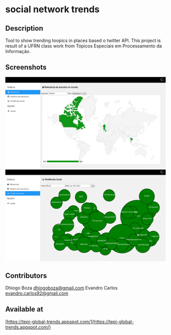 # social network trends

## Description

Tool to show trending toopics in places based o twitter API. This project is result of a UFRN class work from Tópicos Especiais em Processamento da Informação.

## Screenshots

![Relevance of "World" at world](/screenshots/screenshot01.png?raw=true "Screenshot 01")
![Trending topics at Brazil](/screenshots/screenshot02.png?raw=true "Screenshot 02")

## Contributors

Dhiogo Boza <dhiogoboza@gmail.com>
Evandro Carlos <evandro.carlos92@gmail.com>

## Available at

[https://tepi-global-trends.appspot.com/](https://tepi-global-trends.appspot.com/)
